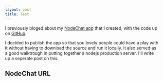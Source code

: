 ```yaml
---
layout: post
title: Test
---
```


I previously bloged about my [NodeChat app](http://rogchap.com/2011/08/10/my-nodejs-chat-app/) that I created, with the code up on [GitHub](https://github.com/rogchap/SampleProjects/tree/master/NodeChat).

I decided to publish the app so that you lovely people could have a play with it without having to download the source and run it locally. It also served as a good walktrough in putting together a nodejs production server. I'll write up a seperate post on this.

## NodeChat URL